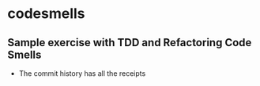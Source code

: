 # codesmells
## Sample exercise with TDD and Refactoring Code Smells

- The commit history has all the receipts
